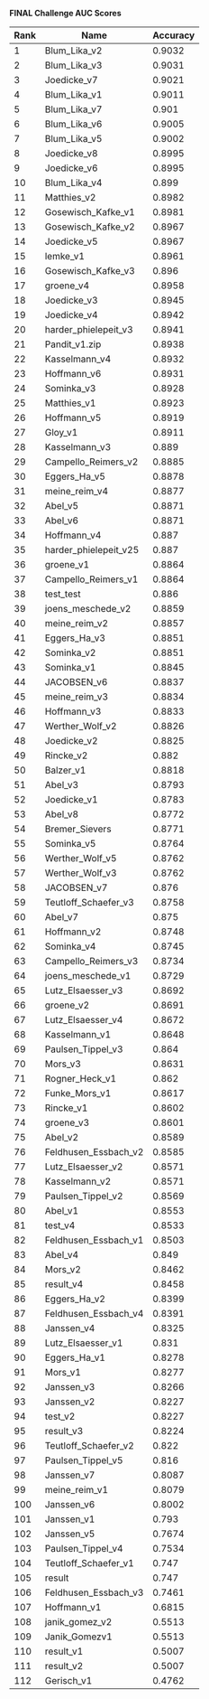 **FINAL Challenge AUC Scores**


|Rank|Name|Accuracy|
|----|-----|---|
|1|Blum_Lika_v2|0.9032| 
|2|Blum_Lika_v3|0.9031| 
|3|Joedicke_v7|0.9021| 
|4|Blum_Lika_v1|0.9011| 
|5|Blum_Lika_v7|0.901| 
|6|Blum_Lika_v6|0.9005| 
|7|Blum_Lika_v5|0.9002| 
|8|Joedicke_v8|0.8995| 
|9|Joedicke_v6|0.8995| 
|10|Blum_Lika_v4|0.899| 
|11|Matthies_v2|0.8982| 
|12|Gosewisch_Kafke_v1|0.8981| 
|13|Gosewisch_Kafke_v2|0.8967| 
|14|Joedicke_v5|0.8967| 
|15|lemke_v1|0.8961| 
|16|Gosewisch_Kafke_v3|0.896| 
|17|groene_v4|0.8958| 
|18|Joedicke_v3|0.8945| 
|19|Joedicke_v4|0.8942| 
|20|harder_phielepeit_v3|0.8941| 
|21|Pandit_v1.zip|0.8938| 
|22|Kasselmann_v4|0.8932| 
|23|Hoffmann_v6|0.8931| 
|24|Sominka_v3|0.8928| 
|25|Matthies_v1|0.8923| 
|26|Hoffmann_v5|0.8919| 
|27|Gloy_v1|0.8911| 
|28|Kasselmann_v3|0.889| 
|29|Campello_Reimers_v2|0.8885| 
|30|Eggers_Ha_v5|0.8878| 
|31|meine_reim_v4|0.8877| 
|32|Abel_v5|0.8871| 
|33|Abel_v6|0.8871| 
|34|Hoffmann_v4|0.887| 
|35|harder_phielepeit_v25|0.887| 
|36|groene_v1|0.8864| 
|37|Campello_Reimers_v1|0.8864| 
|38|test_test|0.886| 
|39|joens_meschede_v2|0.8859| 
|40|meine_reim_v2|0.8857| 
|41|Eggers_Ha_v3|0.8851| 
|42|Sominka_v2|0.8851| 
|43|Sominka_v1|0.8845| 
|44|JACOBSEN_v6|0.8837| 
|45|meine_reim_v3|0.8834| 
|46|Hoffmann_v3|0.8833| 
|47|Werther_Wolf_v2|0.8826| 
|48|Joedicke_v2|0.8825| 
|49|Rincke_v2|0.882| 
|50|Balzer_v1|0.8818| 
|51|Abel_v3|0.8793| 
|52|Joedicke_v1|0.8783| 
|53|Abel_v8|0.8772| 
|54|Bremer_Sievers|0.8771| 
|55|Sominka_v5|0.8764| 
|56|Werther_Wolf_v5|0.8762| 
|57|Werther_Wolf_v3|0.8762| 
|58|JACOBSEN_v7|0.876| 
|59|Teutloff_Schaefer_v3|0.8758| 
|60|Abel_v7|0.875| 
|61|Hoffmann_v2|0.8748| 
|62|Sominka_v4|0.8745| 
|63|Campello_Reimers_v3|0.8734| 
|64|joens_meschede_v1|0.8729| 
|65|Lutz_Elsaesser_v3|0.8692| 
|66|groene_v2|0.8691| 
|67|Lutz_Elsaesser_v4|0.8672| 
|68|Kasselmann_v1|0.8648| 
|69|Paulsen_Tippel_v3|0.864| 
|70|Mors_v3|0.8631| 
|71|Rogner_Heck_v1|0.862| 
|72|Funke_Mors_v1|0.8617| 
|73|Rincke_v1|0.8602| 
|74|groene_v3|0.8601| 
|75|Abel_v2|0.8589| 
|76|Feldhusen_Essbach_v2|0.8585| 
|77|Lutz_Elsaesser_v2|0.8571| 
|78|Kasselmann_v2|0.8571| 
|79|Paulsen_Tippel_v2|0.8569| 
|80|Abel_v1|0.8553| 
|81|test_v4|0.8533| 
|82|Feldhusen_Essbach_v1|0.8503| 
|83|Abel_v4|0.849| 
|84|Mors_v2|0.8462| 
|85|result_v4|0.8458| 
|86|Eggers_Ha_v2|0.8399| 
|87|Feldhusen_Essbach_v4|0.8391| 
|88|Janssen_v4|0.8325| 
|89|Lutz_Elsaesser_v1|0.831| 
|90|Eggers_Ha_v1|0.8278| 
|91|Mors_v1|0.8277| 
|92|Janssen_v3|0.8266| 
|93|Janssen_v2|0.8227| 
|94|test_v2|0.8227| 
|95|result_v3|0.8224| 
|96|Teutloff_Schaefer_v2|0.822| 
|97|Paulsen_Tippel_v5|0.816| 
|98|Janssen_v7|0.8087| 
|99|meine_reim_v1|0.8079| 
|100|Janssen_v6|0.8002| 
|101|Janssen_v1|0.793| 
|102|Janssen_v5|0.7674| 
|103|Paulsen_Tippel_v4|0.7534| 
|104|Teutloff_Schaefer_v1|0.747| 
|105|result|0.747| 
|106|Feldhusen_Essbach_v3|0.7461| 
|107|Hoffmann_v1|0.6815| 
|108|janik_gomez_v2|0.5513| 
|109|Janik_Gomezv1|0.5513| 
|110|result_v1|0.5007| 
|111|result_v2|0.5007| 
|112|Gerisch_v1|0.4762| 

